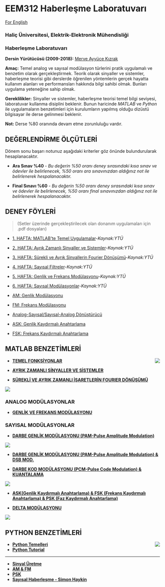 # EEM312 Haberleşme Laboratuvarı 
[For English](https://github.com/ayyucekizrak/EEM312-Haberlesme-Laboratuvari/blob/master/README_ENG.md)

### Haliç Üniversitesi, Elektrik-Elektronik Mühendisliği 
### Haberleşme Laboratuvarı

**Dersin Yürütücüsü (2009-2018):** [Merve Ayyüce Kızrak](http://www.ayyucekizrak.com/)

**Amaç:** Temel analog ve sayısal modülasyon türlerini pratik uygulamalı ve benzetim olarak gerçekleştirmek. Teorik olarak sinyaller ve sistemler, haberleşme teorisi gibi derslerde öğrenilen yöntemlerin gerçek hayatta kullanım alanları ve performansları hakkında bilgi sahibi olmak. Bunları uygulama yeteneğine sahip olmak.

**Gereklilikler:** Sinyaller ve sistemler, haberleşme teorisi temel bilgi seviyesi, laboratuvar kullanma disiplini beklenir. Bunun haricinde *MATLAB* ve *Python* ile uygulamaların benzetimleri için kurulumların yapılmış olduğu dizüstü bilgisayar ile derse gelinmesi beklenir.

**Not:** Derse %80 oranında devam etme zorunluluğu vardır.



## DEĞERLENDİRME ÖLÇÜTLERİ

Dönem sonu başarı notunuz aşağıdaki kriterler göz önünde bulundurularak hesaplanacaktır. 

* **Ara Sınav %40** - *Bu değerin %50 oranı deney sırasındaki kısa sınav ve ödevler ile belirlenecek, %50 oranı ara sınavınızdan aldığınız not ile belirlenerek hespalanacaktır.*

* **Final Sınavı %60** - *Bu değerin %50 oranı deney sırasındaki kısa sınav ve ödevler ile belirlenecek, %50 oranı final sınavınızdan  aldığınız not ile belirlenerek hespalanacaktır.*

## DENEY FÖYLERİ 
> (Setler üzerinde gerçekleştirilecek olan donanım uygulamaları için .pdf dosyaları)

- [1. HAFTA: MATLAB'te Temel Uygulamalar](https://github.com/ayyucekizrak/EEM312-Haberlesme-Laboratuvari/blob/master/DENEY1.pdf)-*Kaynak:YTÜ*
- [2. HAFTA: Ayrık Zamanlı Sinyaller ve Sistemler](https://github.com/ayyucekizrak/EEM312-Haberlesme-Laboratuvari/blob/master/DENEY2.pdf)-*Kaynak:YTÜ*
- [3. HAFTA: Sürekli ve Ayrık Sinyallerin Fourier Dönüşümü](https://github.com/ayyucekizrak/EEM312-Haberlesme-Laboratuvari/blob/master/DENEY3.pdf)-*Kaynak:YTÜ*
- [4. HAFTA: Sayısal Filtreler](https://github.com/ayyucekizrak/EEM312-Haberlesme-Laboratuvari/blob/master/DENEY4.pdf)-*Kaynak:YTÜ*
- [5. HAFTA: Genlik ve Frekans Modülasyonu](https://github.com/ayyucekizrak/EEM312-Haberlesme-Laboratuvari/blob/master/DENEY5.pdf)-*Kaynak:YTÜ*
- [6. HAFTA: Sayısal Modülasyonlar](https://github.com/ayyucekizrak/EEM312-Haberlesme-Laboratuvari/blob/master/DENEY6.pdf)-*Kaynak:YTÜ*

- [AM: Genlik Modülasyonu](https://github.com/ayyucekizrak/EEM312-Haberlesme-Laboratuvari/blob/master/GM.pdf)
- [FM: Frekans Modülasyonu](https://github.com/ayyucekizrak/EEM312-Haberlesme-Laboratuvari/blob/master/FM.pdf)
- [Analog-Sayısal/Sayısal-Analog Dönüştürücü](https://github.com/ayyucekizrak/EEM312-Haberlesme-Laboratuvari/blob/master/ADC_DAC.pdf)
- [ASK: Genlik Kaydırmalı Anahtarlama](https://github.com/ayyucekizrak/EEM312-Haberlesme-Laboratuvari/blob/master/ASK.pdf)
- [FSK: Frekans Kaydırmalı Anahtarlama](https://github.com/ayyucekizrak/EEM312-Haberlesme-Laboratuvari/blob/master/FSK.pdf)

## MATLAB BENZETİMLERİ
<img align="right" src="https://www.computerhope.com/jargon/m/matlab-logo.jpg">

- **[TEMEL FONKSİYONLAR](https://github.com/ayyucekizrak/EEM312-Haberlesme-Laboratuvari/blob/master/MATLAB_KODLARI/DENEY1.m)**

- **[AYRIK ZAMANLI SİNYALLER VE SİSTEMLER](https://github.com/ayyucekizrak/EEM312-Haberlesme-Laboratuvari/blob/master/MATLAB_KODLARI/DENEY2.m)**

- **[SÜREKLİ VE AYRIK ZAMANLI İŞARETLERİN FOURIER DÖNÜŞÜMÜ](https://github.com/ayyucekizrak/EEM312-Haberlesme-Laboratuvari/blob/master/MATLAB_KODLARI/DENEY3.m)**

![](https://github.com/ayyucekizrak/EEM312-Haberlesme-Laboratuvari/blob/master/AGF.PNG)

### ANALOG MODÜLASYONLAR
- **[GENLİK VE FREKANS MODÜLASYONU](https://github.com/ayyucekizrak/EEM312-Haberlesme-Laboratuvari/blob/master/MATLAB_KODLARI/DENEY4.m)**

### SAYISAL MODÜLASYONLAR
- **[DARBE GENLİK MODÜLASYONU (PAM-Pulse Amplitude Modulation)](https://github.com/ayyucekizrak/EEM312-Haberlesme-Laboratuvari/blob/master/MATLAB_KODLARI/DENEY5.m)**

![](https://github.com/ayyucekizrak/EEM312-Haberlesme-Laboratuvari/blob/master/%C3%96RNEKLEME.PNG)
- **[DARBE GENLİK MODÜLASYONU (PAM-Pulse Amplitude Modulation) & DSB MOD.](https://github.com/ayyucekizrak/EEM312-Haberlesme-Laboratuvari/blob/master/MATLAB_KODLARI/DENEY5.m)**

- **[DARBE KOD MODÜLASYONU (PCM-Pulse Code Modulation) & KUANTALAMA](https://github.com/ayyucekizrak/EEM312-Haberlesme-Laboratuvari/blob/master/MATLAB_KODLARI/DENEY6.m)**

![](https://github.com/ayyucekizrak/EEM312-Haberlesme-Laboratuvari/blob/master/KUANTALAMA.PNG)

- **[ASK(Genlik Kaydırmalı Anahtarlama) & FSK (Frekans Kaydırmalı Anahtarlama) & PSK (Faz Kaydırmalı Anahtarlama) ](https://github.com/ayyucekizrak/EEM312-Haberlesme-Laboratuvari/blob/master/MATLAB_KODLARI/DENEY7.m)**

- **[DELTA MODÜLASYONU](https://github.com/ayyucekizrak/EEM312-Haberlesme-Laboratuvari/blob/master/MATLAB_KODLARI/DENEY8.m)**

![](https://github.com/ayyucekizrak/EEM312-Haberlesme-Laboratuvari/blob/master/ASK_FSK_PSK.PNG)

## PYTHON BENZETİMLERİ
<img align="right" src="https://www.101computing.net/wp/wp-content/uploads/python-logo-1.png">

- **[Python Temelleri](https://medium.com/the-renaissance-developer/python-101-the-basics-441136fb7cc3)**
- **[Python Tutorial](https://docs.python.org/3/tutorial/)**
---
- **[Sinyal Üretme]()**
- **[AM & FM]()**
- **[PSK]()**
- **[Sayısal Haberleşme - Simon Haykin](https://tbc-python.fossee.in/book-details/386/)**

